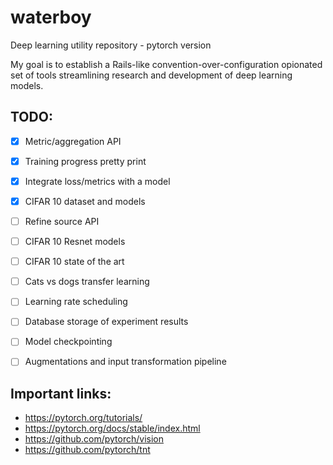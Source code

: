 # waterboy
Deep learning utility repository - pytorch version

My goal is to establish a Rails-like convention-over-configuration opionated set of tools streamlining research and development of deep learning models.

## TODO:

- [x] Metric/aggregation API
- [x] Training progress pretty print
- [x] Integrate loss/metrics with a model
- [x] CIFAR 10 dataset and models
- [ ] Refine source API
- [ ] CIFAR 10 Resnet models
- [ ] CIFAR 10 state of the art
- [ ] Cats vs dogs transfer learning
- [ ] Learning rate scheduling
- [ ] Database storage of experiment results
- [ ] Model checkpointing
- [ ] Augmentations and input transformation pipeline


## Important links:

- https://pytorch.org/tutorials/
- https://pytorch.org/docs/stable/index.html
- https://github.com/pytorch/vision
- https://github.com/pytorch/tnt